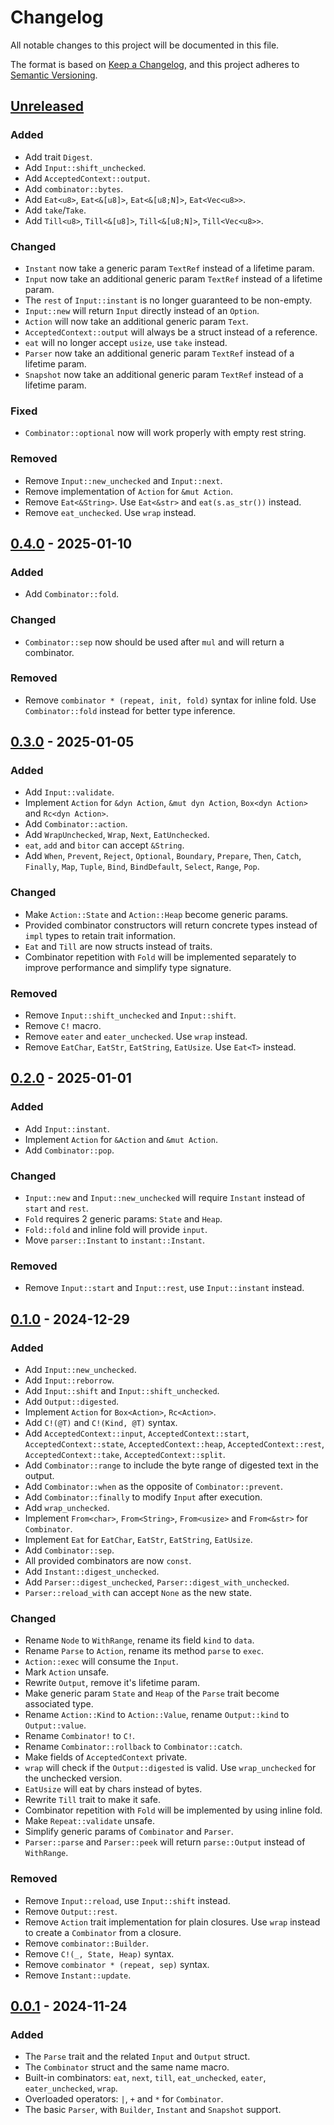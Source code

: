 # Changelog

All notable changes to this project will be documented in this file.

The format is based on [Keep a Changelog](https://keepachangelog.com/en/1.1.0/),
and this project adheres to [Semantic Versioning](https://semver.org/spec/v2.0.0.html).

## [Unreleased]

### Added

- Add trait `Digest`.
- Add `Input::shift_unchecked`.
- Add `AcceptedContext::output`.
- Add `combinator::bytes`.
- Add `Eat<u8>`, `Eat<&[u8]>`, `Eat<&[u8;N]>`, `Eat<Vec<u8>>`.
- Add `take`/`Take`.
- Add `Till<u8>`, `Till<&[u8]>`, `Till<&[u8;N]>`, `Till<Vec<u8>>`.

### Changed

- `Instant` now take a generic param `TextRef` instead of a lifetime param.
- `Input` now take an additional generic param `TextRef` instead of a lifetime param.
- The `rest` of `Input::instant` is no longer guaranteed to be non-empty.
- `Input::new` will return `Input` directly instead of an `Option`.
- `Action` will now take an additional generic param `Text`.
- `AcceptedContext::output` will always be a struct instead of a reference.
- `eat` will no longer accept `usize`, use `take` instead.
- `Parser` now take an additional generic param `TextRef` instead of a lifetime param.
- `Snapshot` now take an additional generic param `TextRef` instead of a lifetime param.

### Fixed

- `Combinator::optional` now will work properly with empty rest string.

### Removed

- Remove `Input::new_unchecked` and `Input::next`.
- Remove implementation of `Action` for `&mut Action`.
- Remove `Eat<&String>`. Use `Eat<&str>` and `eat(s.as_str())` instead.
- Remove `eat_unchecked`. Use `wrap` instead.

## [0.4.0] - 2025-01-10

### Added

- Add `Combinator::fold`.

### Changed

- `Combinator::sep` now should be used after `mul` and will return a combinator.

### Removed

- Remove `combinator * (repeat, init, fold)` syntax for inline fold. Use `Combinator::fold` instead for better type inference.

## [0.3.0] - 2025-01-05

### Added

- Add `Input::validate`.
- Implement `Action` for `&dyn Action`, `&mut dyn Action`, `Box<dyn Action>` and `Rc<dyn Action>`.
- Add `Combinator::action`.
- Add `WrapUnchecked`, `Wrap`, `Next`, `EatUnchecked`.
- `eat`, `add` and `bitor` can accept `&String`.
- Add `When`, `Prevent`, `Reject`, `Optional`, `Boundary`, `Prepare`, `Then`, `Catch`, `Finally`, `Map`, `Tuple`, `Bind`, `BindDefault`, `Select`, `Range`, `Pop`.

### Changed

- Make `Action::State` and `Action::Heap` become generic params.
- Provided combinator constructors will return concrete types instead of `impl` types to retain trait information.
- `Eat` and `Till` are now structs instead of traits.
- Combinator repetition with `Fold` will be implemented separately to improve performance and simplify type signature.

### Removed

- Remove `Input::shift_unchecked` and `Input::shift`.
- Remove `C!` macro.
- Remove `eater` and `eater_unchecked`. Use `wrap` instead.
- Remove `EatChar`, `EatStr`, `EatString`, `EatUsize`. Use `Eat<T>` instead.

## [0.2.0] - 2025-01-01

### Added

- Add `Input::instant`.
- Implement `Action` for `&Action` and `&mut Action`.
- Add `Combinator::pop`.

### Changed

- `Input::new` and `Input::new_unchecked` will require `Instant` instead of `start` and `rest`.
- `Fold` requires 2 generic params: `State` and `Heap`.
- `Fold::fold` and inline fold will provide `input`.
- Move `parser::Instant` to `instant::Instant`.

### Removed

- Remove `Input::start` and `Input::rest`, use `Input::instant` instead.

## [0.1.0] - 2024-12-29

### Added

- Add `Input::new_unchecked`.
- Add `Input::reborrow`.
- Add `Input::shift` and `Input::shift_unchecked`.
- Add `Output::digested`.
- Implement `Action` for `Box<Action>`, `Rc<Action>`.
- Add `C!(@T)` and `C!(Kind, @T)` syntax.
- Add `AcceptedContext::input`, `AcceptedContext::start`, `AcceptedContext::state`, `AcceptedContext::heap`, `AcceptedContext::rest`, `AcceptedContext::take`, `AcceptedContext::split`.
- Add `Combinator::range` to include the byte range of digested text in the output.
- Add `Combinator::when` as the opposite of `Combinator::prevent`.
- Add `Combinator::finally` to modify `Input` after execution.
- Add `wrap_unchecked`.
- Implement `From<char>`, `From<String>`, `From<usize>` and `From<&str>` for `Combinator`.
- Implement `Eat` for `EatChar`, `EatStr`, `EatString`, `EatUsize`.
- Add `Combinator::sep`.
- All provided combinators are now `const`.
- Add `Instant::digest_unchecked`.
- Add `Parser::digest_unchecked`, `Parser::digest_with_unchecked`.
- `Parser::reload_with` can accept `None` as the new state.

### Changed

- Rename `Node` to `WithRange`, rename its field `kind` to `data`.
- Rename `Parse` to `Action`, rename its method `parse` to `exec`.
- `Action::exec` will consume the `Input`.
- Mark `Action` unsafe.
- Rewrite `Output`, remove it's lifetime param.
- Make generic param `State` and `Heap` of the `Parse` trait become associated type.
- Rename `Action::Kind` to `Action::Value`, rename `Output::kind` to `Output::value`.
- Rename `Combinator!` to `C!`.
- Rename `Combinator::rollback` to `Combinator::catch`.
- Make fields of `AcceptedContext` private.
- `wrap` will check if the `Output::digested` is valid. Use `wrap_unchecked` for the unchecked version.
- `EatUsize` will eat by chars instead of bytes.
- Rewrite `Till` trait to make it safe.
- Combinator repetition with `Fold` will be implemented by using inline fold.
- Make `Repeat::validate` unsafe.
- Simplify generic params of `Combinator` and `Parser`.
- `Parser::parse` and `Parser::peek` will return `parse::Output` instead of `WithRange`.

### Removed

- Remove `Input::reload`, use `Input::shift` instead.
- Remove `Output::rest`.
- Remove `Action` trait implementation for plain closures. Use `wrap` instead to create a `Combinator` from a closure.
- Remove `combinator::Builder`.
- Remove `C!(_, State, Heap)` syntax.
- Remove `combinator * (repeat, sep)` syntax.
- Remove `Instant::update`.

## [0.0.1] - 2024-11-24

### Added

- The `Parse` trait and the related `Input` and `Output` struct.
- The `Combinator` struct and the same name macro.
- Built-in combinators: `eat`, `next`, `till`, `eat_unchecked`, `eater`, `eater_unchecked`, `wrap`.
- Overloaded operators: `|`, `+` and `*` for `Combinator`.
- The basic `Parser`, with `Builder`, `Instant` and `Snapshot` support.

[unreleased]: https://github.com/DiscreteTom/whitehole/compare/v0.4.0...HEAD
[0.4.0]: https://github.com/DiscreteTom/whitehole/releases/tag/v0.4.0
[0.3.0]: https://github.com/DiscreteTom/whitehole/releases/tag/v0.3.0
[0.2.0]: https://github.com/DiscreteTom/whitehole/releases/tag/v0.2.0
[0.1.0]: https://github.com/DiscreteTom/whitehole/releases/tag/v0.1.0
[0.0.1]: https://github.com/DiscreteTom/whitehole/releases/tag/v0.0.1
